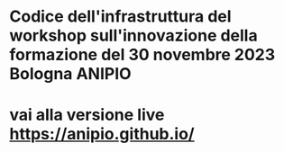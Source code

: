 # Codice dell'infrastruttura del workshop sull'innovazione della formazione del 30 novembre 2023 Bologna ANIPIO
# vai alla versione live https://anipio.github.io/
